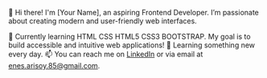 👋 Hi there! I'm [Your Name], an aspiring Frontend Developer. I’m passionate about creating modern and user-friendly web interfaces.

🚀 Currently learning HTML CSS HTML5 CSS3 BOOTSTRAP. My goal is to build accessible and intuitive web applications!
🌱 Learning something new every day.
📫 You can reach me on [LinkedIn](https://www.linkedin.com/in/EnesARISOY) or via email at enes.arisoy.85@gmail.com.
